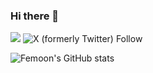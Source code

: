 ### Hi there 👋

![](https://visitor-badge.laobi.icu/badge?page_id=Femoon)  ![X (formerly Twitter) Follow](https://img.shields.io/twitter/follow/Femoon56)

![Femoon's GitHub stats](https://github-readme-stats.vercel.app/api?username=Femoon&show_icons=true&theme=tokyonight)
<br/>
